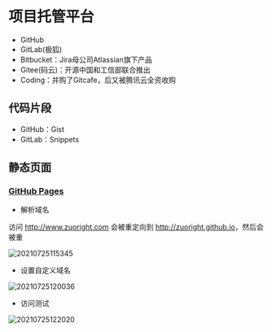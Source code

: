 # 项目托管平台

- GitHub
- GitLab(极狐)
- Bitbucket：Jira母公司Atlassian旗下产品
- Gitee(码云)：开源中国和工信部联合推出
- Coding：并购了Gitcafe，后又被腾讯云全资收购

## 代码片段

- GitHub：Gist
- GitLab：Snippets

## 静态页面

### [GitHub Pages](https://docs.github.com/cn/pages)

- 解析域名

访问 <http://www.zuoright.com> 会被重定向到 <http://zuoright.github.io>，然后会被重

![20210725115345](http://image.zuoright.com/20210725115345.png)

- 设置自定义域名

![20210725120036](http://image.zuoright.com/20210725120036.png)

- 访问测试

![20210725122020](http://image.zuoright.com/20210725122020.png)
